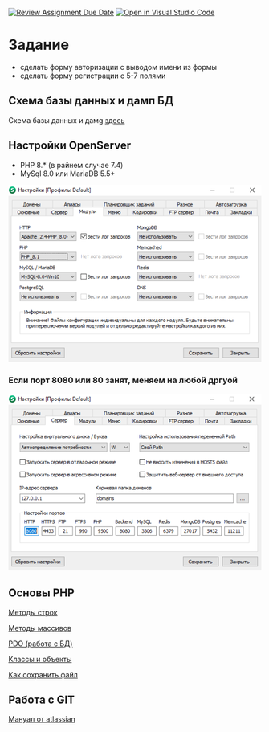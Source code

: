 [![Review Assignment Due Date](https://classroom.github.com/assets/deadline-readme-button-24ddc0f5d75046c5622901739e7c5dd533143b0c8e959d652212380cedb1ea36.svg)](https://classroom.github.com/a/iuQ8Fr0K)
[![Open in Visual Studio Code](https://classroom.github.com/assets/open-in-vscode-718a45dd9cf7e7f842a935f5ebbe5719a5e09af4491e668f4dbf3b35d5cca122.svg)](https://classroom.github.com/online_ide?assignment_repo_id=12673164&assignment_repo_type=AssignmentRepo)
# Задание
 - cделать форму авторизации с выводом имени из формы
 - сделать форму регистрации с 5-7 полями

## Схема базы данных и дамп БД

Схема базы данных и дамg [здесь](/dump)

## Настройки OpenServer

- PHP 8.* (в райнем случае 7.4)
- MySql 8.0 или MariaDB 5.5+

![](assets/open_server.png)

### Если порт 8080 или 80 занят, меняем на любой дргуой     

![](assets/port.png)


## Основы PHP

[Методы строк](https://www.php.net/manual/ru/ref.strings.php)

[Методы массивов](https://www.php.net/manual/ru/ref.array.php)

[PDO (работа с БД)](https://metanit.com/php/mysql/2.4.php)

[Классы и объекты](https://www.php.net/manual/ru/language.oop5.php)

[Как сохранить файл](https://www.php.net/manual/ru/features.file-upload.post-method.php)

## Работа с GIT

[Мануал от atlassian](https://www.atlassian.com/ru/git)